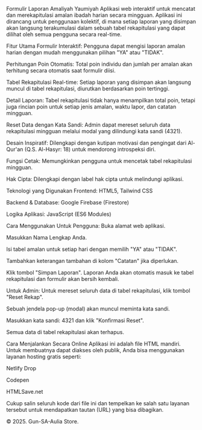 Formulir Laporan Amaliyah Yaumiyah
Aplikasi web interaktif untuk mencatat dan merekapitulasi amalan ibadah harian secara mingguan. Aplikasi ini dirancang untuk penggunaan kolektif, di mana setiap laporan yang disimpan akan langsung terakumulasi dalam sebuah tabel rekapitulasi yang dapat dilihat oleh semua pengguna secara real-time.

Fitur Utama
Formulir Interaktif: Pengguna dapat mengisi laporan amalan harian dengan mudah menggunakan pilihan "YA" atau "TIDAK".

Perhitungan Poin Otomatis: Total poin individu dan jumlah per amalan akan terhitung secara otomatis saat formulir diisi.

Tabel Rekapitulasi Real-time: Setiap laporan yang disimpan akan langsung muncul di tabel rekapitulasi, diurutkan berdasarkan poin tertinggi.

Detail Laporan: Tabel rekapitulasi tidak hanya menampilkan total poin, tetapi juga rincian poin untuk setiap jenis amalan, waktu lapor, dan catatan mingguan.

Reset Data dengan Kata Sandi: Admin dapat mereset seluruh data rekapitulasi mingguan melalui modal yang dilindungi kata sandi (4321).

Desain Inspiratif: Dilengkapi dengan kutipan motivasi dan pengingat dari Al-Qur'an (Q.S. Al-Hasyr: 18) untuk mendorong introspeksi diri.

Fungsi Cetak: Memungkinkan pengguna untuk mencetak tabel rekapitulasi mingguan.

Hak Cipta: Dilengkapi dengan label hak cipta untuk melindungi aplikasi.

Teknologi yang Digunakan
Frontend: HTML5, Tailwind CSS

Backend & Database: Google Firebase (Firestore)

Logika Aplikasi: JavaScript (ES6 Modules)

Cara Menggunakan
Untuk Pengguna:
Buka alamat web aplikasi.

Masukkan Nama Lengkap Anda.

Isi tabel amalan untuk setiap hari dengan memilih "YA" atau "TIDAK".

Tambahkan keterangan tambahan di kolom "Catatan" jika diperlukan.

Klik tombol "Simpan Laporan". Laporan Anda akan otomatis masuk ke tabel rekapitulasi dan formulir akan bersih kembali.

Untuk Admin:
Untuk mereset seluruh data di tabel rekapitulasi, klik tombol "Reset Rekap".

Sebuah jendela pop-up (modal) akan muncul meminta kata sandi.

Masukkan kata sandi: 4321 dan klik "Konfirmasi Reset".

Semua data di tabel rekapitulasi akan terhapus.

Cara Menjalankan Secara Online
Aplikasi ini adalah file HTML mandiri. Untuk membuatnya dapat diakses oleh publik, Anda bisa menggunakan layanan hosting gratis seperti:

Netlify Drop

Codepen

HTMLSave.net

Cukup salin seluruh kode dari file ini dan tempelkan ke salah satu layanan tersebut untuk mendapatkan tautan (URL) yang bisa dibagikan.

© 2025. Gun-SA-Aulia Store.
